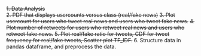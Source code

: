 ~~1. Data Analysis~~\
~~2. PDF that displays usercounts versus class (real/fake news)~~
~~3. Plot usercount for users who tweet real news and users who tweet fake news.~~
~~4. Plot number of retweets for users who retweet real news and users who retweet fake news.~~
~~5. Plot real/fake ratio for tweets, CDF for tweet frequency for real/fake tweets, Scatter plot TF_IDF.~~
6. Structure data in pandas dataframe, and preprocess the data.
